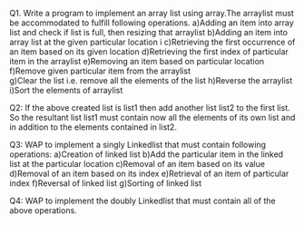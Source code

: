 Q1. Write a program to implement an array list using array.The arraylist must be accommodated to fulfill following operations.
a)Adding an item into array list and check if list is full, then resizing that arraylist
b)Adding an item into array list at the given particular location i
c)Retrieving the first occurrence of an item based on its given location
d)Retrieving the first index of particular item in the arraylist
e)Removing an item based on particular location
f)Remove given particular item from the arraylist  
g)Clear the list i.e. remove all the elements of the list
h)Reverse the arraylist
i)Sort the elements of arraylist

Q2: If the above created list is list1 then add another list list2 to the first list. So the resultant list list1 must contain now all the
elements of its own list and in addition to the elements contained in list2.

Q3: WAP to implement a singly Linkedlist that must contain following operations:
a)Creation of linked list
b)Add the particular item in the linked list at the particular location
c)Removal of an item based on its value   
d)Removal of an item based on its index
e)Retrieval of an item of particular index
f)Reversal of linked list
g)Sorting of linked list

Q4: WAP to implement the doubly Linkedlist that must contain all of the above operations.
